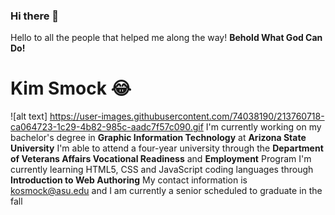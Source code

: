 ### Hi there 👋
Hello to all the people that helped me along the way! **Behold What God Can Do!**
# Kim Smock :joy:
<!--
**kos3150/kos3150** is a ✨ _special_ ✨ repository because its `README.md` (this file) appears on your GitHub profile.
Here are some ideas to get you started:

- 🔭 I’m currently working on ...
- 🌱 I’m currently learning ...
- 👯 I’m looking to collaborate on ...
- 🤔 I’m looking for help with ...
- 💬 Ask me about ...
- 📫 How to reach me: ...
- 😄 Pronouns: ...
- ⚡ Fun fact: ...
-->
![alt text] https://user-images.githubusercontent.com/74038190/213760718-ca064723-1c29-4b82-985c-aadc7f57c090.gif
I'm currently working on my bachelor's degree in **Graphic Information Technology** at **Arizona State University**
I'm able to attend a four-year university through the **Department of Veterans Affairs Vocational Readiness** and **Employment** Program
I'm currently learning HTML5, CSS and JavaScript coding languages through **Introduction to Web Authoring**
My contact information is kosmock@asu.edu and I am currently a senior scheduled to graduate in the fall

